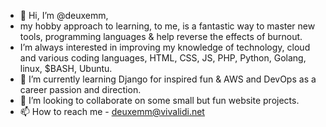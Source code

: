 - 👋 Hi, I’m @deuxemm,
- my hobby approach to learning, to me, is a fantastic way to master new tools, programming languages & help reverse the effects of burnout.
- I’m always interested in improving my knowledge of technology, cloud and various coding languages, HTML, CSS, JS, PHP, Python, Golang, linux, $BASH, Ubuntu.
- 🌱 I’m currently learning Django for inspired fun & AWS and DevOps as a career passion and direction.
- 💞️ I’m looking to collaborate on some small but fun website projects.
- 📫 How to reach me - deuxemm@vivalidi.net

<!---
deuxemm/deuxemm is a ✨ special ✨ repository because its `README.md` (this file) appears on your GitHub profile.
You can click the Preview link to take a look at your changes.
--->
